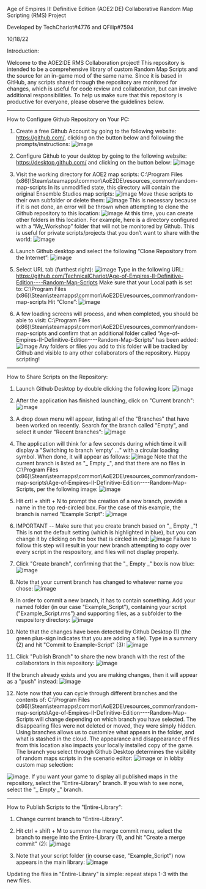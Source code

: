 Age of Empires II: Definitive Edition (AOE2:DE)
Collaborative Random Map Scripting (RMS) Project

Developed by TechChariot#4776 and QFilip#7594

10/18/22

Introduction:

Welcome to the AOE2:DE RMS Collaboration project! This repository is intended to be a comprehensive library of custom Random Map Scripts and the source for an in-game mod of the same name. Since it is based in GitHub, any scripts shared through the repository are monitored for changes, which is useful for code review and collaboration, but can involve additional responsibilities. To help us make sure that this repository is productive for everyone, please observe the guidelines below.



___________________________________________________________________________________________________________________________________________________________
How to Configure Github Repository on Your PC:

1) Create a free Github Account by going to the following website: https://github.com/, clicking on the button below and following the  prompts/instructions:
![image](https://user-images.githubusercontent.com/115369420/194990488-0ea840ee-bf04-4c92-a261-27658236f0cb.png)

2) Configure Github to your desktop by going to the following website: https://desktop.github.com/ and clicking on the button below:
![image](https://user-images.githubusercontent.com/115369420/194990520-1cbc95de-5c1d-4797-9a88-ccd5df84eebb.png)

3) Visit the working directory for AOE2 map scripts: C:\Program Files (x86)\Steam\steamapps\common\AoE2DE\resources\_common\random-map-scripts
In its unmodified state, this directory will contain the original Ensemble Studios map scripts:
![image](https://user-images.githubusercontent.com/115369420/194990628-ddad0474-db8e-466c-9363-1116ea14971a.png)
Move these scripts to their own subfolder or delete them:
![image](https://user-images.githubusercontent.com/115369420/194990722-2f4b7907-fb7f-4294-a4c0-cd83ba10518f.png)
This is necessary because if it is not done, an error will be thrown when attempting to clone the Github repository to this location:
![image](https://user-images.githubusercontent.com/115369420/194990782-6b77ae3d-06e7-48cf-9cd6-609fa173c44f.png)
At this time, you can create other folders in this location. For example, here is a directory configured with a “My_Workshop” folder that will not be monitored by Github. This is useful for private scripts/projects that you don’t want to share with the world: 
![image](https://user-images.githubusercontent.com/115369420/194990849-53918569-bc76-4286-aa11-2d7da6ecffb9.png)

4) Launch Github desktop and select the following “Clone Repository from the Internet”:
![image](https://user-images.githubusercontent.com/115369420/194990918-7d129d19-210f-44ab-84da-dec0d58a61a7.png)

5) Select URL tab (furthest right):
![image](https://user-images.githubusercontent.com/115369420/194991629-52762be0-5041-495f-934e-f9ff5f8d6bb2.png)
Type in the following URL: https://github.com/TechnicalChariot/Age-of-Empires-II-Definitive-Edition----Random-Map-Scripts
Make sure that your Local path is set to: C:\Program Files (x86)\Steam\steamapps\common\AoE2DE\resources\_common\random-map-scripts 
Hit “Clone”:
![image](https://user-images.githubusercontent.com/115369420/194993244-b59f61aa-80eb-4619-accc-83f44185efda.png)

6) A few loading screens will process, and when completed, you should be able to visit:  C:\Program Files (x86)\Steam\steamapps\common\AoE2DE\resources_common\random-map-scripts and confirm that an additional folder called “Age-of-Empires-II-Definitive-Edition----Random-Map-Scripts” has been added:
![image](https://user-images.githubusercontent.com/115369420/194993716-a83da5d6-69d8-49f6-80fc-866a374c8484.png)
Any folders or files you add to this folder will be tracked by Github and visible to any other collaborators of the repository. Happy scripting!




____________________________________________________________________________________________________________________________________________________________
How to Share Scripts on the Repository:

1) Launch Github Desktop by double clicking the following Icon:
![image](https://user-images.githubusercontent.com/115369420/196481287-b050a3ef-8d29-4599-a82a-6641ebc3a92e.png)

2) After the application has finished launching, click on "Current branch":
![image](https://user-images.githubusercontent.com/115369420/196481872-98d197ab-d06b-44d5-a4ea-562adca6e40f.png)

3) A drop down menu will appear, listing all of the "Branches" that have been worked on recently. Search for the branch called "Empty", and select it under "Recent branches":
![image](https://user-images.githubusercontent.com/115369420/196481769-3a6443de-b1e2-4209-9b2a-750d8eb1325e.png)

4) The application will think for a few seconds during which time it will display a "Switching to branch 'empty' ..." with a circular loading symbol. When done, it will appear as follows:
![image](https://user-images.githubusercontent.com/115369420/196482096-98d6bcbc-b10d-401d-9ce5-1222fb3a5b2d.png)
Note that the current branch is listed as "_ Empty _", and that there are no files in C:\Program Files (x86)\Steam\steamapps\common\AoE2DE\resources\_common\random-map-scripts\Age-of-Empires-II-Definitive-Edition----Random-Map-Scripts, per the following image:
![image](https://user-images.githubusercontent.com/115369420/196483537-fbbc3760-01bd-482d-9bbe-2fd1b0c5ef79.png)

5) Hit crtl + shift + N to prompt the creation of a new branch, provide a name in the top red-circled box. For the case of this example, the branch is named "Example Script": 
![image](https://user-images.githubusercontent.com/115369420/196482414-10b64bf5-c38f-4220-87ca-816560a96cb9.png)

6) IMPORTANT -- Make sure that you create branch based on "_ Empty _"! This is not the default setting (which is highlighted in blue), but you can change it by clicking on the box that is circled in red:
![image](https://user-images.githubusercontent.com/115369420/196482656-2f9020a1-babf-4570-b118-41ffd80075de.png)
Failure to follow this step will result in your new branch attempting to copy over every script in the respository, and files will not display properly.

7) Click "Create branch", confirming that the "_ Empty _" box is now blue:
![image](https://user-images.githubusercontent.com/115369420/196482779-da333ddf-67c6-4884-81db-43951fe25282.png)

8) Note that your current branch has changed to whatever name you chose:
![image](https://user-images.githubusercontent.com/115369420/196482918-e6412c8d-8806-4f39-936d-08c5d1f65ac4.png)

9) In order to commit a new branch, it has to contain something. Add your named folder (in our case "Example_Script"), containing your script ("Example_Script.rms") and supporting files, as a subfolder to the respository directory:
![image](https://user-images.githubusercontent.com/115369420/196483013-a17a1b9a-c188-4580-8a84-a8c9eaeb4b38.png)

10) Note that the changes have been detected by Github Desktop (1) (the green plus-sign indicates that you are adding a file). Type in a summary (2) and hit "Commit to Example-Script" (3):
![image](https://user-images.githubusercontent.com/115369420/196483111-7336a6dc-7256-4c9a-9907-734772f03fda.png)

11) Click "Publish Branch" to share the new branch with the rest of the collaborators in this repository:
![image](https://user-images.githubusercontent.com/115369420/196504352-57e2de17-39ad-4021-aba8-135cd02d54aa.png)

If the branch already exists and you are making changes, then it will appear as a "push" instead:
![image](https://user-images.githubusercontent.com/115369420/196505995-6bdf9362-62c1-4648-8559-5bfff5577e48.png)

12) Note now that you can cycle through different branches and the contents of: C:\Program Files (x86)\Steam\steamapps\common\AoE2DE\resources\_common\random-map-scripts\Age-of-Empires-II-Definitive-Edition----Random-Map-Scripts will change depending on which branch you have selected. The disappearing files were not deleted or moved, they were simply hidden. Using branches allows us to customize what appears in the folder, and what is stashed in the cloud. The appearance and disappearance of files from this location also impacts your locally installed copy of the game. The branch you select through Github Desktop determines the visibility of random maps scripts in the scenario editor:
![image](https://user-images.githubusercontent.com/115369420/195188704-9df23df3-3f3d-45f6-8793-ebef0d36fb38.png) 
or in lobby custom map selection:

![image](https://user-images.githubusercontent.com/115369420/195189829-b59a3e71-a014-4c81-89aa-602594adca95.png). 
If you want your game to display all published maps in the repository, select the "Entire-Library" branch. If you wish to see none, select the "_ Empty _" branch. 




_____________________________________________________________________________________________________________________________________________________________
How to Publish Scripts to the "Entire-Library":

1) Change current branch to "Entire-Library".

2) Hit ctrl + shift + M to summon the merge commit menu, select the branch to merge into the Entire-Library (1), and hit "Create a merge commit" (2):
![image](https://user-images.githubusercontent.com/115369420/196814778-072a7841-f5b1-4fe2-bc83-31906663a1e7.png)

3) Note that your script folder (in course case, "Example_Script") now appears in the main library:
![image](https://user-images.githubusercontent.com/115369420/196483390-c4749401-4076-4616-8d32-fa1d410f054d.png)

Updating the files in "Entire-Library" is simple: repeat steps 1-3 with the new files.
